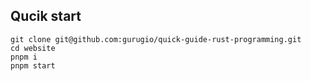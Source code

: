 
## Qucik start

```code
git clone git@github.com:gurugio/quick-guide-rust-programming.git
cd website
pnpm i
pnpm start
```